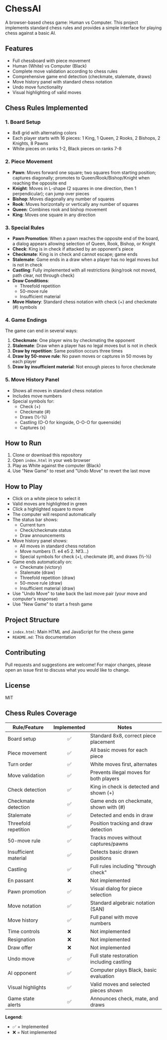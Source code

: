 # ChessAI

A browser-based chess game: Human vs Computer. This project implements standard chess rules and provides a simple interface for playing chess against a basic AI.

## Features
- Full chessboard with piece movement
- Human (White) vs Computer (Black)
- Complete move validation according to chess rules
- Comprehensive game end detection (checkmate, stalemate, draws)
- Move history panel with standard chess notation
- Undo move functionality
- Visual highlighting of valid moves

## Chess Rules Implemented

### 1. Board Setup
- 8x8 grid with alternating colors
- Each player starts with 16 pieces: 1 King, 1 Queen, 2 Rooks, 2 Bishops, 2 Knights, 8 Pawns
- White pieces on ranks 1-2, Black pieces on ranks 7-8

### 2. Piece Movement
- **Pawn**: Moves forward one square; two squares from starting position; captures diagonally; promotes to Queen/Rook/Bishop/Knight when reaching the opposite end
- **Knight**: Moves in L-shape (2 squares in one direction, then 1 perpendicular); can jump over pieces
- **Bishop**: Moves diagonally any number of squares
- **Rook**: Moves horizontally or vertically any number of squares
- **Queen**: Combines rook and bishop movement
- **King**: Moves one square in any direction

### 3. Special Rules
- **Pawn Promotion**: When a pawn reaches the opposite end of the board, a dialog appears allowing selection of Queen, Rook, Bishop, or Knight
- **Check**: King is in check if attacked by an opponent's piece
- **Checkmate**: King is in check and cannot escape; game ends
- **Stalemate**: Game ends in a draw when a player has no legal moves but is not in check
- **Castling**: Fully implemented with all restrictions (king/rook not moved, path clear, not through check)
- **Draw Conditions**: 
  - Threefold repetition
  - 50-move rule
  - Insufficient material
- **Move History**: Standard chess notation with check (+) and checkmate (#) symbols

### 4. Game Endings
The game can end in several ways:
1. **Checkmate**: One player wins by checkmating the opponent
2. **Stalemate**: Draw when a player has no legal moves but is not in check
3. **Draw by repetition**: Same position occurs three times
4. **Draw by 50-move rule**: No pawn moves or captures in 50 moves by each player
5. **Draw by insufficient material**: Not enough pieces to force checkmate

### 5. Move History Panel
- Shows all moves in standard chess notation
- Includes move numbers
- Special symbols for:
  - Check (+)
  - Checkmate (#)
  - Draws (½-½)
  - Castling (O-O for kingside, O-O-O for queenside)
  - Captures (x)

## How to Run

1. Clone or download this repository
2. Open `index.html` in your web browser
3. Play as White against the computer (Black)
4. Use "New Game" to reset and "Undo Move" to revert the last move

## How to Play
- Click on a white piece to select it
- Valid moves are highlighted in green
- Click a highlighted square to move
- The computer will respond automatically
- The status bar shows:
  - Current turn
  - Check/checkmate status
  - Draw announcements
- Move history panel shows:
  - All moves in standard chess notation
  - Move numbers (1. e4 e5 2. Nf3...)
  - Special symbols for check (+), checkmate (#), and draws (½-½)
- Game ends automatically on:
  - Checkmate (victory)
  - Stalemate (draw)
  - Threefold repetition (draw)
  - 50-move rule (draw)
  - Insufficient material (draw)
- Use "Undo Move" to take back the last move pair (your move and computer's response)
- Use "New Game" to start a fresh game

## Project Structure
- `index.html`: Main HTML and JavaScript for the chess game
- `README.md`: This documentation

## Contributing
Pull requests and suggestions are welcome! For major changes, please open an issue first to discuss what you would like to change.

## License
MIT

## Chess Rules Coverage

| Rule/Feature           | Implemented | Notes |
|------------------------|:-----------:|-------|
| Board setup            |     ✅      | Standard 8x8, correct piece placement |
| Piece movement         |     ✅      | All basic moves for each piece |
| Turn order             |     ✅      | White moves first, alternates |
| Move validation        |     ✅      | Prevents illegal moves for both players |
| Check detection        |     ✅      | King in check is detected and shown (+) |
| Checkmate detection    |     ✅      | Game ends on checkmate, shown with (#) |
| Stalemate             |     ✅      | Detected and ends in draw |
| Threefold repetition  |     ✅      | Position tracking and draw detection |
| 50-move rule          |     ✅      | Tracks moves without captures/pawns |
| Insufficient material |     ✅      | Detects basic drawn positions |
| Castling              |     ✅      | Full rules including "through check" |
| En passant            |     ❌      | Not implemented |
| Pawn promotion        |     ✅      | Visual dialog for piece selection |
| Move notation         |     ✅      | Standard algebraic notation (SAN) |
| Move history          |     ✅      | Full panel with move numbers |
| Time controls         |     ❌      | Not implemented |
| Resignation           |     ❌      | Not implemented |
| Draw offer            |     ❌      | Not implemented |
| Undo move             |     ✅      | Full state restoration including castling |
| AI opponent           |     ✅      | Computer plays Black, basic evaluation |
| Visual highlights     |     ✅      | Valid moves and selected pieces shown |
| Game state alerts     |     ✅      | Announces check, mate, and draws |

**Legend:**
- ✅ = Implemented
- ❌ = Not implemented

